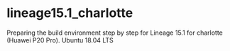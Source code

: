 # lineage15.1_charlotte
Preparing the build environment step by step for Lineage 15.1 for charlotte (Huawei P20 Pro).
Ubuntu 18.04 LTS
